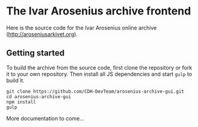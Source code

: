 # The Ivar Arosenius archive frontend

Here is the source code for the Ivar Arosenius online archive (http://aroseniusarkivet.org).

## Getting started

To build the archive from the source code, first clone the repository or fork it to your own repository. Then install all JS dependencies and start `gulp` to build it.
```
git clone https://github.com/CDH-DevTeam/arosenius-archive-gui.git
cd arosenius-archive-gui
npm install
gulp
```

More documentation to come...
